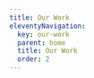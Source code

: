 ```yaml
---
title: Our Work
eleventyNavigation:
  key: our-work
  parent: home
  title: Our Work
  order: 2
---
```

